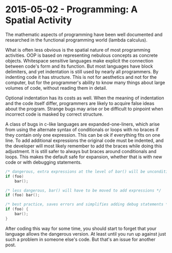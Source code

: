 # 2015-05-02 - Programming: A Spatial Activity

The mathematic aspects of programming have been well documented and researched
in the functional programming world (lambda calculus).

What is often less obvious is the spatial nature of most programming activities.
OOP is based on representing nebulous concepts as concrete objects. Whitespace 
sensitive languages make explicit the connection between code's form and its 
function. But most languages have block delimiters, and yet indentation is still
used by nearly all programmers. By indenting code it has structure. This is not
for aesthetics and not for the computer, but for the programmer's ability to 
know many things about large volumes of code, without reading them in detail.

Optional indentation has its costs as well. When the meaning of indentation and 
the code itself differ, programmers are likely to acquire false ideas about the
program. Strange bugs may arise or be difficult to pinpoint when incorrect code
is masked by correct structure.

A class of bugs in c-like languages are expanded-one-liners, which arise from 
using the alternate syntax of conditionals or loops with no braces if they 
contain only one expression. This can be ok if everything fits on one line. To 
add additional expressions the original code must be indented, and the developer
will most likely remember to add the braces while doing this adjustment. It is 
still safer to always but braces around conditionals and loops. This makes the 
default safe for expansion, whether that is with new code or with debugging 
statements. 

```c
/* dangerous, extra expressions at the level of bar() will be unconditional */
if (foo)
	bar();

/* less dangerous, bar() will have to be moved to add expressions */
if (foo) bar();

/* best practice, saves errors and simplifies adding debug statements */
if (foo) {
	bar();
}
```

After coding this way for some time, you should start to forget that your 
language allows the dangerous version. At least until you run up against just
such a problem in someone else's code. But that's an issue for another post.
